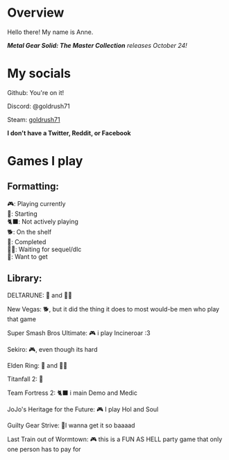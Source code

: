# Overview

Hello there! My name is Anne.

***Metal Gear Solid: The Master Collection** releases October 24!*

# My socials
Github: You're on it!

Discord: @goldrush71

Steam: [goldrush71](https://steamcommunity.com/id/goldrush71)

**I don't have a Twitter, Reddit, or Facebook**

# Games I play
## Formatting:
<p>
🎮: Playing currently<br>
🚩: Starting<br>
🐈‍⬛: Not actively playing<br>
🐕: On the shelf<br>
🏁: Completed<br>
🏳️‍⚧️: Waiting for sequel/dlc<br>
💸: Want to get
</p>

## Library:

DELTARUNE: 🏁 and 🏳️‍⚧️

New Vegas: 🐕, but it did the thing it does to most would-be men who play that game

Super Smash Bros Ultimate: 🎮 i play Incineroar :3

Sekiro: 🎮, even though its hard

Elden Ring: 🏁 and 🏳️‍⚧️

Titanfall 2: 🚩

Team Fortress 2: 🐈‍⬛ i main Demo and Medic

JoJo's Heritage for the Future: 🎮 I play Hol and Soul

Guilty Gear Strive: 💸I wanna get it so baaaad

Last Train out of Wormtown: 🎮 this is a FUN AS HELL party game that only one person has to pay for




